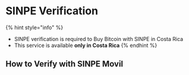 # SINPE Verification







{% hint style="info" %}
* SINPE verification is required to Buy Bitcoin with SINPE in Costa Rica
* This service is available **only in Costa Rica**
{% endhint %}

## How to Verify with SINPE Movil

